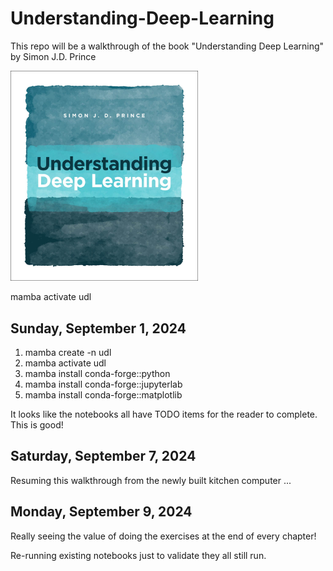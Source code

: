 # Understanding-Deep-Learning

This repo will be a walkthrough of the book "Understanding Deep Learning" by Simon J.D. Prince

 <img src="images/UDLCover.jpg" alt="Understanding Deep Learning" width="300">

mamba activate udl

## Sunday, September 1, 2024

 1) mamba create -n udl
 2) mamba activate udl
 3) mamba install conda-forge::python
 4) mamba install conda-forge::jupyterlab
 5) mamba install conda-forge::matplotlib

It looks like the notebooks all have TODO items for the reader to complete. This is good!

## Saturday, September 7, 2024

Resuming this walkthrough from the newly built kitchen computer ...

## Monday, September 9, 2024

Really seeing the value of doing the exercises at the end of every chapter!

Re-running existing notebooks just to validate they all still run.
